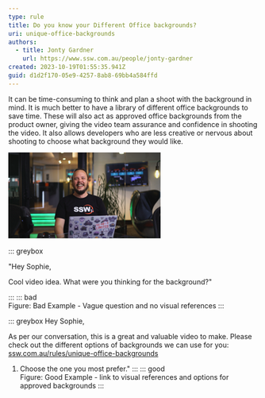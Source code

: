 ```yaml
---
type: rule
title: Do you know your Different Office backgrounds?
uri: unique-office-backgrounds
authors:
  - title: Jonty Gardner
    url: https://www.ssw.com.au/people/jonty-gardner
created: 2023-10-19T01:55:35.941Z
guid: d1d2f170-05e9-4257-8ab8-69bb4a584ffd
---
```

It can be time-consuming to think and plan a shoot with the background in mind. It is much better to have a library of different office backgrounds to save time. These will also act as approved office backgrounds from the product owner, giving the video team assurance and confidence in shooting the video. It also allows developers who are less creative or nervous about shooting to choose what background they would like.

![Figure: Presenter - solo and sitting down](presenter-solo-sitting-down.png)



::: greybox
<!--StartFragment-->

"Hey Sophie, 

Cool video idea. What were you thinking for the background?"

<!--EndFragment-->

:::
::: bad\
Figure: Bad Example - Vague question and no visual references
:::

::: greybox
Hey Sophie, 

As per our conversation, this is a great and valuable video to make. Please check out the different options of backgrounds we can use for you:\
[ssw.com.au/rules/unique-office-backgrounds](www.ssw.com.au/rules/unique-office-backgrounds)

1. Choose the one you most prefer."
:::
::: good\
Figure: Good Example - link to visual references and options for approved backgrounds
:::
